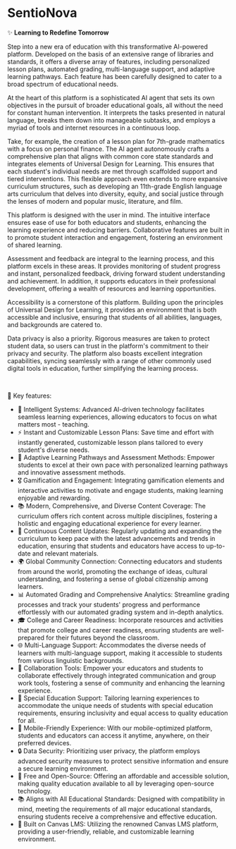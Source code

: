 # SentioNova

✨ **Learning to Redefine Tomorrow**

Step into a new era of education with this transformative AI-powered platform. Developed on the basis of an extensive range of libraries and standards, it offers a diverse array of features, including personalized lesson plans, automated grading, multi-language support, and adaptive learning pathways. Each feature has been carefully designed to cater to a broad spectrum of educational needs.

At the heart of this platform is a sophisticated AI agent that sets its own objectives in the pursuit of broader educational goals, all without the need for constant human intervention. It interprets the tasks presented in natural language, breaks them down into manageable subtasks, and employs a myriad of tools and internet resources in a continuous loop.

Take, for example, the creation of a lesson plan for 7th-grade mathematics with a focus on personal finance. The AI agent autonomously crafts a comprehensive plan that aligns with common core state standards and integrates elements of Universal Design for Learning. This ensures that each student's individual needs are met through scaffolded support and tiered interventions. This flexible approach even extends to more expansive curriculum structures, such as developing an 11th-grade English language arts curriculum that delves into diversity, equity, and social justice through the lenses of modern and popular music, literature, and film.

This platform is designed with the user in mind. The intuitive interface ensures ease of use for both educators and students, enhancing the learning experience and reducing barriers. Collaborative features are built in to promote student interaction and engagement, fostering an environment of shared learning.

Assessment and feedback are integral to the learning process, and this platform excels in these areas. It provides monitoring of student progress and instant, personalized feedback, driving forward student understanding and achievement. In addition, it supports educators in their professional development, offering a wealth of resources and learning opportunities.

Accessibility is a cornerstone of this platform. Building upon the principles of Universal Design for Learning, it provides an environment that is both accessible and inclusive, ensuring that students of all abilities, languages, and backgrounds are catered to.

Data privacy is also a priority. Rigorous measures are taken to protect student data, so users can trust in the platform's commitment to their privacy and security. The platform also boasts excellent integration capabilities, syncing seamlessly with a range of other commonly used digital tools in education, further simplifying the learning process.

&nbsp;&nbsp;

🔑 Key features:
- 🧠 Intelligent Systems: Advanced AI-driven technology facilitates seamless learning experiences, allowing educators to focus on what matters most - teaching.
- ⚡ Instant and Customizable Lesson Plans: Save time and effort with instantly generated, customizable lesson plans tailored to every student's diverse needs.
- 🌱 Adaptive Learning Pathways and Assessment Methods: Empower students to excel at their own pace with personalized learning pathways and innovative assessment methods.
- 🎖 Gamification and Engagement: Integrating gamification elements and interactive activities to motivate and engage students, making learning enjoyable and rewarding.
- 📚 Modern, Comprehensive, and Diverse Content Coverage: The curriculum offers rich content across multiple disciplines, fostering a holistic and engaging educational experience for every learner.
- 🔄 Continuous Content Updates: Regularly updating and expanding the curriculum to keep pace with the latest advancements and trends in education, ensuring that students and educators have access to up-to-date and relevant materials.
- 🌍 Global Community Connection: Connecting educators and students from around the world, promoting the exchange of ideas, cultural understanding, and fostering a sense of global citizenship among learners.
- 📊 Automated Grading and Comprehensive Analytics: Streamline grading processes and track your students' progress and performance effortlessly with our automated grading system and in-depth analytics.
- 🎓 College and Career Readiness: Incorporate resources and activities that promote college and career readiness, ensuring students are well-prepared for their futures beyond the classroom.
- 🌐 Multi-Language Support: Accommodates the diverse needs of learners with multi-language support, making it accessible to students from various linguistic backgrounds.
- 🤝 Collaboration Tools: Empower your educators and students to collaborate effectively through integrated communication and group work tools, fostering a sense of community and enhancing the learning experience.
- 🌟 Special Education Support: Tailoring learning experiences to accommodate the unique needs of students with special education requirements, ensuring inclusivity and equal access to quality education for all.
- 📱 Mobile-Friendly Experience: With our mobile-optimized platform, students and educators can access it anytime, anywhere, on their preferred devices.
- 🔒 Data Security: Prioritizing user privacy, the platform employs advanced security measures to protect sensitive information and ensure a secure learning environment.
- 💸 Free and Open-Source: Offering an affordable and accessible solution, making quality education available to all by leveraging open-source technology.
- 📚 Aligns with All Educational Standards: Designed with compatibility in mind, meeting the requirements of all major educational standards, ensuring students receive a comprehensive and effective education.
- 🎨 Built on Canvas LMS: Utilizing the renowned Canvas LMS platform, providing a user-friendly, reliable, and customizable learning environment.
